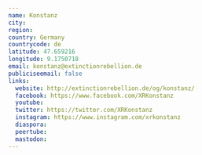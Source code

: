 ```yaml
---
name: Konstanz
city:
region:
country: Germany
countrycode: de
latitude: 47.659216
longitude: 9.1750718
email: konstanz@extinctionrebellion.de
publiciseemail: false
links:
  website: http://extinctionrebellion.de/og/konstanz/
  facebook: https://www.facebook.com/XRKonstanz
  youtube:
  twitter: https://twitter.com/XRKonstanz
  instagram: https://www.instagram.com/xrkonstanz
  diaspora:
  peertube:
  mastodon:
---
```

